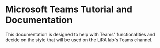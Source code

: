 # Microsoft Teams Tutorial and Documentation
This documentation is designed to help with Teams' functionalities and decide on the style that will be used on the LiRA lab's Teams channel.
